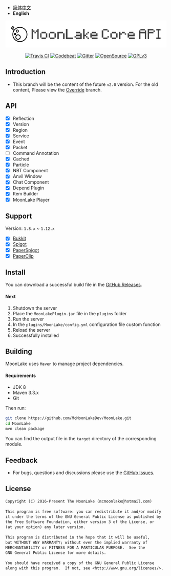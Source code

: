- [简体中文](README.md)
- **English**

<p align="center">
<img src="images/logo.png" alt="MoonLake" />
</p>

<p align="center">
<a href="https://travis-ci.org/McMoonLakeDev/MoonLake"><img src="https://travis-ci.org/McMoonLakeDev/MoonLake.svg?branch=v2.0-alpha-kotlin-travis" alt="Travis CI" /></a>
<a href="https://codebeat.co/projects/github-com-mcmoonlakedev-moonlake-v2-0-alpha-kotlin"><img src="https://codebeat.co/badges/71de9e97-982a-4630-a501-07e6c7c35d94" alt="Codebeat" /></a>
<a href="https://gitter.im/McMoonLakeDev/MoonLake"><img src="https://badges.gitter.im/McMoonLakeDev/MoonLake.svg" alt="Gitter" /></a>
<a href="https://github.com/McMoonLakeDev/MoonLake"><img src="https://badges.frapsoft.com/os/v1/open-source.svg?v=102" alt="OpenSource" /></a>
<a href="http://www.gnu.org/licenses/gpl-3.0"><img src="https://badges.frapsoft.com/os/gpl/gpl.svg?v=102" alt="GPLv3" /></a>
</p>

## Introduction

- This branch will be the content of the future `v2.0` version. For the old content, Please view the [Override](https://github.com/McMoonLakeDev/MoonLake/tree/override) branch.

## API

- [x] Reflection
- [x] Version
- [x] Region
- [x] Service
- [x] Event
- [x] Packet
- [ ] Command Annotation
- [x] Cached
- [x] Particle
- [x] NBT Component
- [x] Anvil Window
- [x] Chat Component
- [x] Depend Plugin
- [x] Item Builder
- [x] MoonLake Player

## Support

Version: `1.8.x` ~ `1.12.x`

- [x] [Bukkit](https://bukkit.org)
- [x] [Spigot](https://spigotmc.org)
- [x] [PaperSpigot](https://ci.destroystokyo.com/view/All/job/PaperSpigot/)
- [x] [PaperClip](https://ci.destroystokyo.com/view/All/job/PaperSpigot/)

## Install

You can download a successful build file in the [GitHub Releases](https://github.com/McMoonLakeDev/MoonLake/releases).

#### Next

1. Shutdown the server
2. Place the `MoonLakePlugin.jar` file in the `plugins` folder
3. Run the server
4. In the `plugins/MoonLake/config.yml` configuration file custom function
5. Reload the server
6. Successfully installed

## Building

MoonLake uses `Maven` to manage project dependencies.

#### Requirements

- JDK 8
- Maven 3.3.x
- Git

Then run:

```sh
git clone https://github.com/McMoonLakeDev/MoonLake.git
cd MoonLake
mvn clean package
```

You can find the output file in the `target` directory of the corresponding module.

## Feedback

- For bugs, questions and discussions please use the [GitHub Issues](https://github.com/McMoonLakeDev/MoonLake/issues).

## License

    Copyright (C) 2016-Present The MoonLake (mcmoonlake@hotmail.com)

    This program is free software: you can redistribute it and/or modify
    it under the terms of the GNU General Public License as published by
    the Free Software Foundation, either version 3 of the License, or
    (at your option) any later version.

    This program is distributed in the hope that it will be useful,
    but WITHOUT ANY WARRANTY; without even the implied warranty of
    MERCHANTABILITY or FITNESS FOR A PARTICULAR PURPOSE.  See the
    GNU General Public License for more details.

    You should have received a copy of the GNU General Public License
    along with this program.  If not, see <http://www.gnu.org/licenses/>.
